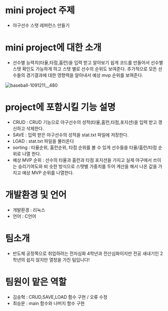 
# mini project 주제
 - 야구선수 스탯 레퍼런스 만들기

# mini project에 대한 소개
 - 선수별 능력치(타율,타점,홈런)을 입력 받고 알아보기 쉽게 코드를 만들어서 선수별 스탯 확인도 가능하게 하고 스탯 별로 선수의 순위도 보여준다. 추가적으로 모든 선수들의 경기결과에 대한 영향력을 알아내서 예상 mvp 순위를 보여준다.
 
![baseball-1091211__480](https://user-images.githubusercontent.com/89427936/236815171-739ea18f-690a-4912-9a82-8f3cbb37da19.jpg)

# project에 포함시킬 기능 설명
 - CRUD : CRUD 기능으로 야구선수의 성적(타율,홈런,타점,포지션)을 입력 받고 갱신하고 삭제한다.
 - SAVE : 입력 받은 야구선수의 성적을 stat.txt 파일에 저장한다.
 - LOAD : stat.txt 파일을 불러온다
 - sorting : 타율순위, 홈런순위, 타점 순위를 볼 수 있게 선수들을 타율/홈런/타점 순위로 나열 한다.
 - 예상 MVP 순위 : 선수의 타율과 홈런과 타점 포지션을 가지고 실제 야구에서 쓰이는 승리기여도와 비
   슷한 방식으로 스탯별 가중치를 두어 계산을 해서 나온 값을 가지고 예상 MVP 순위를 나열한다.

# 개발환경 및 언어
 - 개발환경 : 리눅스
 - 언어 : C언어

# 팀소개
 - 반도체 공정쪽으로 취업하려는 전자심화 4학년과 전산심화이지만 전공 새내기인 2학년의 쉽지 않지만 열정을 가진 팀입니다!

# 팀원이 맡은 역할
 - 김승혁 : CRUD,SAVE,LOAD 함수 구현 / 오류 수정  
 - 최승문 : main 함수와 나머지 함수 구현 

